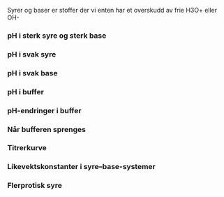 Syrer og baser er stoffer der vi enten har et overskudd av frie H3O+ eller OH-

### pH i sterk syre og sterk base
<youtube-video id="c_YfV0Q7Rl0"></youtube-video>

### pH i svak syre
<youtube-video id="TcvMP4ZR6q4"></youtube-video>

### pH i svak base
<youtube-video id="VFZ2WaxSmFk"></youtube-video>

### pH i buffer
<youtube-video id="-ktutak3Ttk"></youtube-video>

### pH-endringer i buffer
<youtube-video id="eEbkjnOf8Yo"></youtube-video>

### Når bufferen sprenges
<youtube-video id="g9d9ogdo3GE"></youtube-video>

### Titrerkurve
<youtube-video id="C8BsLkrFAVk"></youtube-video>

### Likevektskonstanter i syre–base-systemer
<youtube-video id="lnViexffGTw"></youtube-video>

### Flerprotisk syre
<youtube-video id="6a_WxNjXMCY"></youtube-video>
